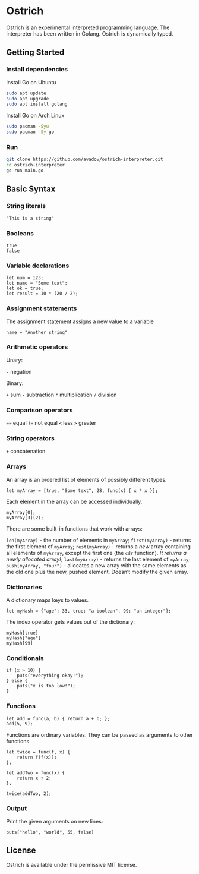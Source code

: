 # Ostrich

Ostrich is an experimental interpreted programming language. The interpreter has been written in Golang. Ostrich is dynamically typed.

## Getting Started

### Install dependencies

Install Go on Ubuntu

```sh
sudo apt update
sudo apt upgrade
sudo apt install golang
```

Install Go on Arch Linux

```sh
sudo pacman -Syu
sudo pacman -Sy go
```

### Run

```sh
git clone https://github.com/avadov/ostrich-interpreter.git
cd ostrich-interpreter
go run main.go
```

## Basic Syntax

### String literals

```
"This is a string"
```

### Booleans

```
true
false
```

### Variable declarations

```
let num = 123;
let name = "Some text";
let ok = true;
let result = 10 * (20 / 2);
```

### Assignment statements

The assignment statement assigns a new value to a variable

```
name = "Another string"
```

### Arithmetic operators

Unary:

`-` negation

Binary:

`+` sum
`-` subtraction
`*` multiplication
`/` division

### Comparison operators

`==` equal
`!=` not equal
`<` less
`>` greater

### String operators

`+` concatenation

### Arrays

An array is an ordered list of elements of possibly different types.

```
let myArray = [true, "Some text", 28, func(x) { x * x }];
```

Each element in the array can be accessed individually.

```
myArray[0];
myArray[3](2);
```

There are some built-in functions that work with arrays:

`len(myArray)` - the number of elements in `myArray`;
`first(myArray)` - returns the first element of `myArray`;
`rest(myArray)` - returns a *new* array containing all elements of `myArray`, except the first one (the `cdr` function). *It returns a newly allocated array!*;
`last(myArray)` - returns the last element of `myArray`;
`push(myArray, "four")` - allocates a new array with the same elements as the old one plus the new, pushed element. Doesn’t modify the given array.

### Dictionaries

A dictionary maps keys to values.

```
let myHash = {"age": 33, true: "a boolean", 99: "an integer"};
```

The index operator gets values out of the dictionary:

```
myHash[true]
myHash["age"]
myHash[99]
```

### Conditionals

```
if (x > 10) {
    puts("everything okay!");
} else {
    puts("x is too low!");
}
```

### Functions

```
let add = func(a, b) { return a + b; };
add(5, 9);
```

Functions are ordinary variables. They can be passed as arguments to other functions.

```
let twice = func(f, x) {
    return f(f(x));
};

let addTwo = func(x) {
    return x + 2;
};

twice(addTwo, 2);
```

### Output

Print the given arguments on new lines:

```
puts("hello", "world", 55, false)
```

## License

Ostrich is available under the permissive MIT license.

